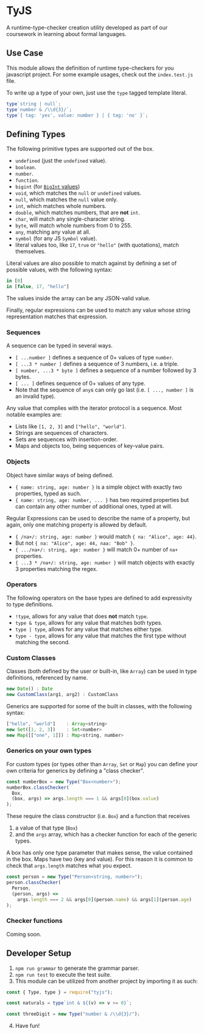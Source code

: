 # TyJS

A runtime-type-checker creation utility developed as part of our coursework in
learning about formal languages.

## Use Case

This module allows the definition of runtime type-checkers for you javascript
project.
For some example usages, check out the `index.test.js` file.

To write up a type of your own, just use the `type` tagged template literal.

```js
type`string | null`;
type`number & /\\d{3}/`;
type`{ tag: 'yes', value: number } | { tag: 'no' }`;
```

## Defining Types

The following primitive types are supported out of the box.

- `undefined` (just the `undefined` value).
- `boolean`.
- `number`.
- `function`.
- `bigint` (for [`BigInt` values](https://developer.mozilla.org/en-US/docs/Web/JavaScript/Reference/Global_Objects/BigInt))
- `void`, which matches the `null` or `undefined` values.
- `null`, which matches the `null` value only.
- `int`, which matches whole numbers.
- `double`, which matches numbers, that are **not** `int`.
- `char`, will match any single-character string.
- `byte`, will match whole numbers from 0 to 255.
- `any`, matching any value at all.
- `symbol` (for any JS `Symbol` value).
- literal values too, like `17`, `true` or `"hello"` (with quotations), match
  themselves.

Literal values are also possible to match against by defining a set of possible
values, with the following syntax:

```js
in [0]
in [false, 17, "hello"]
```

The values inside the array can be any JSON-valid value.

Finally, regular expressions can be used to match any value whose string
representation matches that expression.

### Sequences

A sequence can be typed in several ways.

- `[ ...number ]` defines a sequence of 0+ values of type `number`.
- `[ ...3 * number ]` defines a sequence of 3 numbers, i.e. a triple.
- `[ number, ...3 * byte ]` defines a sequence of a number followed by 3 bytes.
- `[ ... ]` defines sequence of 0+ values of any type.
- Note that the sequence of `any`s can only go last (i.e. `[ ..., number ]` is
  an invalid type).

Any value that complies with the iterator protocol is a sequence.
Most notable examples are:

- Lists like `[1, 2, 3]` and `["hello", "world"]`.
- Strings are sequences of characters.
- Sets are sequences with insertion-order.
- Maps and objects too, being sequences of key-value pairs.

### Objects

Object have similar ways of being defined.

- `{ name: string, age: number }` is a simple object with exactly two
  properties, typed as such.
- `{ name: string, age: number, ... }` has two required properties but can
  contain any other number of additional ones, typed at will.

Regular Expressions can be used to describe the name of a property, but again,
only one matching property is allowed by default.

- `{ /na+/: string, age: number }` would match `{ na: "Alice", age: 44}`.
- But not `{ na: "Alice", age: 44, naa: "Bob" }`.
- `{ .../na+/: string, age: number }` will match 0+ number of `na+` properties.
- `{ ...3 * /na+/: string, age: number }` will match objects with exactly 3
  properties matching the regex.

### Operators

The following operators on the base types are defined to add expressivity to
type definitions.

- `!type`, allows for any value that does **not** match `type`.
- `type & type`, allows for any value that matches both types.
- `type | type`, allows for any value that matches either type.
- `type - type`, allows for any value that matches the first type
  without matching the second.

### Custom Classes

Classes (both defined by the user or built-in, like `Array`) can be used in type
definitions, referenced by name.

```js
new Date() : Date
new CustomClass(arg1, arg2) : CustomClass
```

Generics are supported for some of the built in classes, with the following
syntax:

```js
["hello", "world"]    : Array<string>
new Set([1, 2, 3])    : Set<number>
new Map([["one", 1]]) : Map<string, number>
```

### Generics on your own types

For custom types (or types other than `Array`, `Set` or `Map`) you can define
your own criteria for generics by defining a "class checker".

```js
const numberBox = new Type("Box<number>");
numberBox.classChecker(
  Box,
  (box, args) => args.length === 1 && args[0](box.value)
);
```

These require the class constructor (i.e. `Box`) and a function that receives

1. a value of that type (`Box`)
2. and the `args` array, which has a checker function for each of the generic
   types.

A box has only one type parameter that makes sense, the value contained in the
box.
Maps have two (key and value).
For this reason it is common to check that `args.length` matches what you
expect.

```js
const person = new Type("Person<string, number>");
person.classChecker(
  Person,
  (person, args) =>
    args.length === 2 && args[0](person.name) && args[1](person.age)
);
```

### Checker functions

Coming soon.

<!-- TODO -->

## Developer Setup

1. `npm run grammar` to generate the grammar parser.
2. `npm run test` to execute the test suite.
3. This module can be utilized from another project by importing it as such:

```js
const { Type, type } = require("tyjs");

const naturals = type`int & ${(v) => v >= 0}`;

const threeDigit = new Type("number & /\\d{3}/");
```

4. Have fun!
